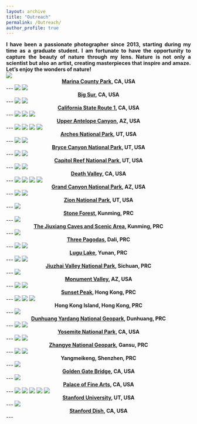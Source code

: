 ```yaml
---
layout: archive
title: "Outreach"
permalink: /Outreach/
author_profile: true
---
```


<div align="justify">
<b>I have been a passionate photographer since 2013, starting during my time as a graduate student. I am fortunate to have the opportunity to capture the beauty of nature through my lens. Nature is not only a scientist but also an artist, creating masterpieces that inspire and amaze. Let’s enjoy the wonders of nature!</b>
</div>

<img src="/images/Alviso Marina County Park-2.jpg"/>

<div align="center">
<b><a href= "https://parks.santaclaracounty.gov/locations/alviso-marina-county-park"> Marina County Park</a>, CA, USA</b>
</div>
---  

<img src="/images/Big Sur_1-1.jpg"/>

<img src="/images/Big Sur_2-1.jpg"/>

<div align="center">
<b><a href= "https://en.wikipedia.org/wiki/Big_Sur"> Big Sur</a>, CA, USA</b>
</div>
---  

<img src="/images/No.1 highway-14.jpg"/>

<img src="/images/17 miles-12.jpg"/>

<div align="center">
<b><a href= "https://en.wikipedia.org/wiki/California_State_Route_1"> California State Route 1</a>, CA, USA</b>
</div>
---

<img src="/images/Antelope Canyon_1-2.jpg"/>

<img src="/images/Antelope Canyon_2-2.jpg"/>

<img src="/images/Antelope Canyon_3-2.jpg"/>

<div align="center">
<b><a href= "https://en.wikipedia.org/wiki/Antelope_Canyon">Upper Antelope Canyon</a>, AZ, USA</b>
</div>
---  

<img src="/images/Arches National Park_1-2.jpg"/>

<img src="/images/Arches National Park_4-2.jpg"/>

<img src="/images/Arches National Park_3-2.jpg"/>

<img src="/images/Arches National Park_2-2.jpg"/>

<div align="center">
<b><a href= "https://en.wikipedia.org/wiki/Arches_National_Park">Arches National Park</a>, UT, USA</b>
</div>
---  

<img src="/images/Bryce Canyon_1-2.jpg"/>

<img src="/images/Bryce Canyon_2-2.jpg"/>

<div align="center">
<b><a href= "https://en.wikipedia.org/wiki/Bryce_Canyon_National_Park">Bryce Canyon National Park</a>, UT, USA</b>
</div>
---  

<img src="/images/Capitol Reef-2.jpg"/>

<img src="/images/Capitol Reef_2-2.jpg"/>

<div align="center">
<b><a href= "https://en.wikipedia.org/wiki/Capitol_Reef_National_Park">Capitol Reef National Park</a>, UT, USA</b>
</div>
---  

<img src="/images/death valley_1-2.jpg"/>

<img src="/images/death valley_2-2.jpg"/>

<div align="center">
<b><a href= "https://en.wikipedia.org/wiki/Death_Valley">Death Valley</a>, CA, USA</b>
</div>
---

<img src="/images/grand canyon_1-2.jpg"/>

<img src="/images/grand canyon_2-2.jpg"/>

<img src="/images/grand canyon_3-2.jpg"/>

<img src="/images/grand canyon_4-2.jpg"/>

<div align="center">
<b><a href= "https://en.wikipedia.org/wiki/Grand_Canyon_National_Park">Grand Canyon National Park</a>, AZ, USA</b>
</div>
---  

<img src="/images/Zion-2.jpg"/>

<img src="/images/Zion_2-2.jpg"/>

<div align="center">
<b><a href= "https://en.wikipedia.org/wiki/Zion_National_Park">Zion National Park</a>, UT, USA</b>
</div>  
---  

<img src="/images/South China Karst-2.jpg"/>

<div align="center">
<b><a href= "https://en.wikipedia.org/wiki/Stone_Forest">Stone Forest</a>, Kunming, PRC</b>
</div>
---  

<img src="/images/Jiuxiang Karst Caves-2.jpg"/>

<div align="center">
<b><a href= "https://www.chinahighlights.com/kunming/attraction/jiuxiang.htm">The Jiuxiang Caves and Scenic Area</a>, Kunming, PRC</b>
</div>
---  

<img src="/images/GTY_8657-1.jpg"/>

<div align="center">
<b><a href= "https://en.wikipedia.org/wiki/Three_Pagodas">Three Pagodas</a>, Dali, PRC</b>
</div>
---  

<img src="/images/Lugu Lake_1-1.jpg"/>

<img src="/images/Lugu Lake_2-1.jpg"/>

<div align="center">
<b><a href= "https://en.wikipedia.org/wiki/Lugu_Lake">Lugu Lake</a>, Yunan, PRC</b>
</div>
---  

<img src="/images/Jiuzhaigou_1-2.jpg"/>

<img src="/images/Jiuzhaigou_2-2.jpg"/>

<div align="center">
<b><a href= "https://en.wikipedia.org/wiki/Jiuzhaigou">Jiuzhai Valley National Park</a>, Sichuan, PRC</b>
</div>
---  

<img src="/images/Monument Valley-2.jpg"/>

<div align="center">
<b><a href= "https://en.wikipedia.org/wiki/Monument_Valley">Monument Valley</a>, AZ, USA</b>
</div>
---  

<img src="/images/Sunset Peak in HK_1-2.jpg"/>

<img src="/images/Sunset Peak in HK_2-2.jpg"/>

<div align="center">
<b><a href= "https://en.wikipedia.org/wiki/Sunset_Peak_(Hong_Kong)">Sunset Peak</a>, Hong Kong, PRC</b>
</div>
---

<img src="/images/Hong Kong_1-1.jpg"/>

<img src="/images/Hong Kong_2-2.jpg"/>

<img src="/images/Hong Kong_3-3.jpg"/>

<div align="center">
<b>Hong Kong Island, Hong Kong, PRC</b>
</div>
--- 

<img src="/images/Yadan (Dunhuang) Geological Park-2.jpg"/>

<div align="center">
<b><a href= "https://en.wikipedia.org/wiki/Dunhuang_Yardang_National_Geopark">Dunhuang Yardang National Geopark</a>, Dunhuang, PRC</b>
</div>
---  

<img src="/images/Yosemite National Park_1-2.jpg"/>

<img src="/images/Yosemite National Park_2-2.jpg"/>

<div align="center">
<b><a href= "https://en.wikipedia.org/wiki/Yosemite_National_Park">Yosemite National Park</a>, CA, USA</b>
</div>
---  

<img src="/images/Zhangye_1-2.jpg"/>

<img src="/images/Zhangye_2-2.jpg"/>

<div align="center">
<b><a href= "https://en.wikipedia.org/wiki/Zhangye_National_Geopark">Zhangye National Geopark</a>, Gansu, PRC</b>
</div>
---  

<img src="/images/dapeng_1-2.jpg"/>

<img src="/images/dapeng_2-2.jpg"/>

<div align="center">
<b>Yangmeikeng, Shenzhen, PRC</b>
</div>
---  

<img src="/images/Golden gate bridge-1.jpg"/>

<div align="center">
<b><a href= "https://en.wikipedia.org/wiki/Golden_Gate_Bridge">Golden Gate Bridge</a>, CA, USA</b>
</div>  
---  

<img src="/images/Palace of Fine Arts-1.jpg"/>

<div align="center">
<b><a href= "https://en.wikipedia.org/wiki/Palace_of_Fine_Arts">Palace of Fine Arts</a>, CA, USA</b>
</div>  
---  

<img src="/images/Stanford_1-1.jpg"/>

<img src="/images/Stanford_2-1.jpg"/>

<img src="/images/Stanford_3-1.jpg"/>

<img src="/images/Stanford_4-1.jpg"/>

<img src="/images/Stanford-5_1.jpg"/>

<div align="center">
<b><a href= "https://en.wikipedia.org/wiki/Stanford_University">Stanford University</a>, UT, USA</b>
</div>
---  

<img src="/images/Stanford Dish_1-1.jpg"/>

<div align="center">
<b><a href= "https://en.wikipedia.org/wiki/Stanford_Dish">Stanford Dish</a>, CA, USA</b>
</div>  
---   